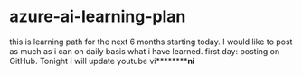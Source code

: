 # azure-ai-learning-plan
this is learning path for the next 6 months starting today. 
I would like to post as much as i can on daily basis what i have learned.
first day: posting on GitHub. Tonight I will update youtube vi************ni****
